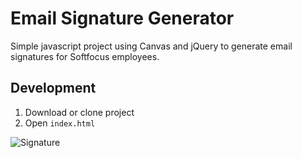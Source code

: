 # Email Signature Generator

Simple javascript project using Canvas and jQuery to generate email signatures for Softfocus employees.

## Development

1. Download or clone project
2. Open ``index.html``

![Signature](https://github.com/softfocusbr/email_signature/blob/master/image/Signature_Generator.png)
